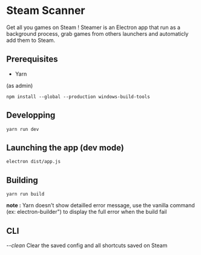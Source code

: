 # Steam Scanner

Get all you games on Steam ! Steamer is an Electron app that run as a background process, grab games from others launchers and automaticly add them to Steam.

## Prerequisites

* Yarn

(as admin)

```
npm install --global --production windows-build-tools
```

## Developping

```
yarn run dev
```

## Launching the app (dev mode)

```
electron dist/app.js
```

## Building

```
yarn run build
```

**note :** Yarn doesn't show detailled error message, use the vanilla command (ex: electron-builder") to display the full error when the build fail

## CLI

_--clean_ Clear the saved config and all shortcuts saved on Steam
